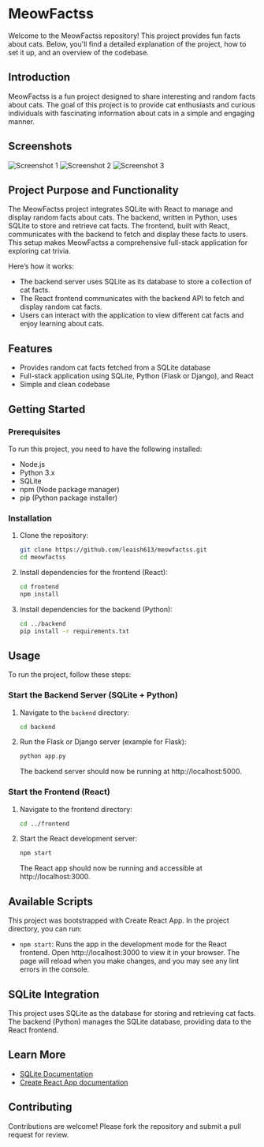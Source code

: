# MeowFactss

Welcome to the MeowFactss repository! This project provides fun facts about cats. Below, you'll find a detailed explanation of the project, how to set it up, and an overview of the codebase.

## Introduction
MeowFactss is a fun project designed to share interesting and random facts about cats. The goal of this project is to provide cat enthusiasts and curious individuals with fascinating information about cats in a simple and engaging manner.

## Screenshots

![Screenshot 1](https://github.com/leaish613/meowfactss/assets/146575698/d1434f29-591c-49a8-a420-e0c6ddd49568)
![Screenshot 2](https://github.com/leaish613/meowfactss/assets/146575698/0900ec12-dddf-4301-9cd4-71b3579365b1)
![Screenshot 3](https://github.com/leaish613/meowfactss/assets/146575698/4dc55f08-a973-4387-8d2e-029c9789463f)

## Project Purpose and Functionality
The MeowFactss project integrates SQLite with React to manage and display random facts about cats. The backend, written in Python, uses SQLite to store and retrieve cat facts. The frontend, built with React, communicates with the backend to fetch and display these facts to users. This setup makes MeowFactss a comprehensive full-stack application for exploring cat trivia.

Here’s how it works:
- The backend server uses SQLite as its database to store a collection of cat facts.
- The React frontend communicates with the backend API to fetch and display random cat facts.
- Users can interact with the application to view different cat facts and enjoy learning about cats.

## Features
- Provides random cat facts fetched from a SQLite database
- Full-stack application using SQLite, Python (Flask or Django), and React
- Simple and clean codebase

## Getting Started

### Prerequisites
To run this project, you need to have the following installed:
- Node.js
- Python 3.x
- SQLite
- npm (Node package manager)
- pip (Python package installer)

### Installation
1. Clone the repository:
    ```bash
    git clone https://github.com/leaish613/meowfactss.git
    cd meowfactss
    ```

2. Install dependencies for the frontend (React):
    ```bash
    cd frontend
    npm install
    ```

3. Install dependencies for the backend (Python):
    ```bash
    cd ../backend
    pip install -r requirements.txt
    ```

## Usage
To run the project, follow these steps:

### Start the Backend Server (SQLite + Python)
1. Navigate to the `backend` directory:
    ```bash
    cd backend
    ```

2. Run the Flask or Django server (example for Flask):
    ```bash
    python app.py
    ```
   The backend server should now be running at http://localhost:5000.

### Start the Frontend (React)
1. Navigate to the frontend directory:
    ```bash
    cd ../frontend
    ```

2. Start the React development server:
    ```bash
    npm start
    ```
   The React app should now be running and accessible at http://localhost:3000.

## Available Scripts
This project was bootstrapped with Create React App. In the project directory, you can run:

- `npm start`: Runs the app in the development mode for the React frontend. Open http://localhost:3000 to view it in your browser. The page will reload when you make changes, and you may see any lint errors in the console.

## SQLite Integration
This project uses SQLite as the database for storing and retrieving cat facts. The backend (Python) manages the SQLite database, providing data to the React frontend.

## Learn More
- [SQLite Documentation](https://www.sqlite.org/docs.html)
- [Create React App documentation](https://create-react-app.dev/docs/getting-started/)
  
## Contributing
Contributions are welcome! Please fork the repository and submit a pull request for review.

<!--

## License
This project is licensed under the MIT License. See the LICENSE file for details. -->

